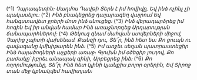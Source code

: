
(^1) _Դպրապետին։ Սաղմոս Դավթի
Տերն է իմ հովիվը,
Եվ ինձ ոչինչ չի պակասելու։_
(^2) _Ինձ բնակեցրեց դալարագեղ վայրում
Եվ հանգստավետ ջրերի մոտ ինձ սնուցեց։_
(^3) _Ինձ վերադարձրեց իմ հոգին
Եվ իր անվան համար
Ինձ առաջնորդեց
Արդարության ճանապարհներով։_
(^4) _Թեկուզ գնամ մահվան ստվերների միջով,
Չարից չպիտի վախենամ.
Քանզի դու, Տե՜ր, ինձ հետ ես։
Քո ցուպն ու գավազանը կմխիթարեն ինձ։_
(^5) _Իմ առջեւ սեղան պատրաստեցիր
Ինձ հալածողների աչքերի առաջ։
Գլուխն իմ օծեցիր յուղով,
Քո բաժակը՝ իբրեւ անապակ գինի,
Արբեցրեց ինձ։_
(^6) _Քո ողորմությունը, Տե՜ր,
Ինձ հետ կլինի կյանքիս բոլոր օրերին,
Եվ Տիրոջ տան մեջ կբնակվեմ հավիտյան։_
